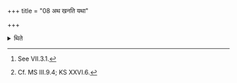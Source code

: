 +++
title = "08 अथ खनति यथा"

+++

<details><summary>थिते</summary>

8. Then he digs (the pit as deep) as the Upara (portion of the sacrificial post)[^1] will not be manifest (after the post is fixed in the pit).[^2]  

[^1]: See VII.3.1.  

[^2]: Cf. MS III.9.4; KS XXVI.6.
</details>
